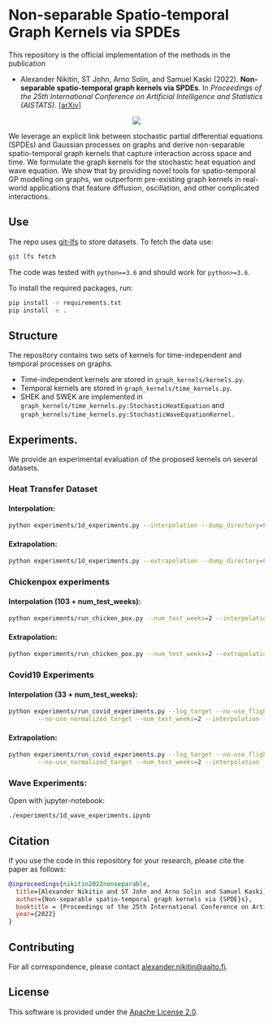 # Non-separable Spatio-temporal Graph Kernels via SPDEs

This repository is the official implementation of the methods in the publication
* Alexander Nikitin, ST John, Arno Solin, and Samuel Kaski (2022). **Non-separable spatio-temporal graph kernels via SPDEs**. In *Proceedings of the 25th International Conference on Artificial Intelligence and Statistics (AISTATS)*. [[arXiv]](https://arxiv.org/abs/2111.08524) 

<p align="center">
  <img src="data/gp_on_graphs_teaser.png" />
</p>


We leverage an explicit link between stochastic partial differential equations (SPDEs) and Gaussian processes on graphs and derive non-separable spatio-temporal graph kernels that capture interaction across space and time. We formulate the graph kernels for the stochastic heat equation and wave equation. We show that by providing novel tools for spatio-temporal GP modelling on graphs, we outperform pre-existing graph kernels in real-world applications that feature diffusion, oscillation, and other complicated interactions.

## Use
The repo uses [git-lfs](https://git-lfs.github.com/) to store datasets. To fetch the data use:
```bash
git lfs fetch
```

The code was tested with `python==3.6` and should work for `python>=3.6`.

To install the required packages, run:
```bash
pip install -r requirements.txt
pip install -e .
```

## Structure
The repository contains two sets of kernels for time-independent and temporal processes on graphs.
* Time-independent kernels are stored in `graph_kernels/kernels.py`.
* Temporal kernels are stored in `graph_kernels/time_kernels.py`.
* SHEK and SWEK are implemented in `graph_kernels/time_kernels.py:StochasticHeatEquation` and `graph_kernels/time_kernels.py:StochasticWaveEquationKernel`.

## Experiments.
We provide an experimental evaluation of the proposed kernels on several datasets.

### Heat Transfer Dataset
#### Interpolation:
```bash
python experiments/1d_experiments.py --interpolation --dump_directory=$PATH_TO_RESULTS
```

#### Extrapolation:
```bash
python experiments/1d_experiments.py --extrapolation --dump_directory=$PATH_TO_RESULTS
```

### Chickenpox experiments
#### Interpolation (103 + num_test_weeks):
```bash
python experiments/run_chicken_pox.py --num_test_weeks=2 --interpolation --dump_directory=$PATH_TO_RESULTS
```

#### Extrapolation:
```bash
python experiments/run_chicken_pox.py --num_test_weeks=2 --extrapolation --dump_directory=$PATH_TO_RESULTS
```


### Covid19 Experiments
#### Interpolation (33 + num_test_weeks):
```bash
python experiments/run_covid_experiments.py --log_target --no-use_flight_graph \
        --no-use_normalized_target --num_test_weeks=2 --interpolation --dump_directory=$PATH_TO_RESULTS
```

#### Extrapolation:
```bash
python experiments/run_covid_experiments.py --log_target --no-use_flight_graph \
        --no-use_normalized_target --num_test_weeks=2 --interpolation --dump_directory=$PATH_TO_RESULTS
```


### Wave Experiments:
Open with jupyter-notebook:
```bash
./experiments/1d_wave_experiments.ipynb
```

## Citation
If you use the code in this repository for your research, please cite the paper as follows:
```bibtex
@inproceedings{nikitin2022nonseparable,
  title={Alexander Nikitin and ST John and Arno Solin and Samuel Kaski},
  author={Non-separable spatio-temporal graph kernels via {SPDE}s},
  booktitle = {Proceedings of the 25th International Conference on Artificial Intelligence and Statistics (AISTATS)},
  year={2022}
}
```

## Contributing
For all correspondence, please contact alexander.nikitin@aalto.fi.

## License
This software is provided under the [Apache License 2.0](LICENSE).
